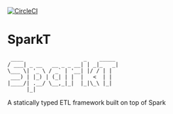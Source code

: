 [![CircleCI](https://circleci.com/gh/gip/sparkt.svg?style=shield)](https://circleci.com/gh/gip/sparkt)

# SparkT

     ____                   _    _____
    / ___| _ __   __ _ _ __| | _|_   _|
    \___ \| '_ \ / _` | '__| |/ / | |
     ___) | |_) | (_| | |  |   <  | |
    |____/| .__/ \__,_|_|  |_|\_\ |_|
          |_|

A statically typed ETL framework built on top of Spark
